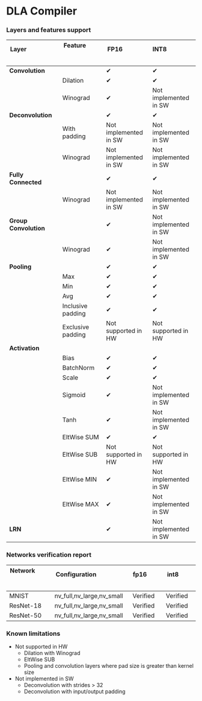 # DLA Compiler

### Layers and features support

|Layer &nbsp; &nbsp; &nbsp; &nbsp; &nbsp; &nbsp; &nbsp; &nbsp; &nbsp; &nbsp; &nbsp; &nbsp; &nbsp; &nbsp; &nbsp; &nbsp; &nbsp; &nbsp; &nbsp; &nbsp;|Feature &nbsp; &nbsp; &nbsp; &nbsp; &nbsp; &nbsp; &nbsp; &nbsp; &nbsp; &nbsp; &nbsp; &nbsp; &nbsp; &nbsp; &nbsp; &nbsp; &nbsp; &nbsp;|FP16 &nbsp; &nbsp; &nbsp; &nbsp; &nbsp; &nbsp; &nbsp; &nbsp; &nbsp;|INT8 &nbsp; &nbsp; &nbsp; &nbsp; &nbsp; &nbsp; &nbsp; &nbsp; &nbsp;|
|-----------|---------------|-------|-------|
|**Convolution**||&#10004;|&#10004;|
||Dilation|&#10004;|&#10004;|
||Winograd|&#10004;|Not implemented in SW|
|**Deconvolution**||&#10004;|&#10004;|
||With padding|Not implemented in SW|Not implemented in SW|
||Winograd|Not implemented in SW|Not implemented in SW|
|**Fully Connected**||&#10004;|&#10004;|
||Winograd|Not implemented in SW|Not implemented in SW|
|**Group Convolution**||&#10004;|Not implemented in SW|
||Winograd|&#10004;|Not implemented in SW|
|**Pooling**||&#10004;|&#10004;|
||Max|&#10004;|&#10004;|
||Min|&#10004;|&#10004;|
||Avg|&#10004;|&#10004;|
||Inclusive padding|&#10004;|&#10004;|
||Exclusive padding|Not supported in HW| Not supported in HW|
|**Activation**||||
||Bias|&#10004;|&#10004;|
||BatchNorm|&#10004;|&#10004;|
||Scale|&#10004;|&#10004;|
||Sigmoid|&#10004;|Not implemented in SW|
||Tanh|&#10004;|Not implemented in SW|
||EltWise SUM|&#10004;|&#10004;|
||EltWise SUB|Not supported in HW|Not supported in HW|
||EltWise MIN|&#10004;|Not implemented in SW|
||EltWise MAX|&#10004;|Not implemented in SW|
|**LRN**||&#10004;|Not implemented in SW|

### Networks verification report
 
|Network &nbsp; &nbsp; &nbsp; &nbsp; &nbsp; &nbsp; &nbsp; &nbsp; &nbsp; &nbsp; &nbsp; &nbsp; &nbsp; &nbsp; &nbsp; &nbsp; &nbsp;|Configuration &nbsp; &nbsp; &nbsp; &nbsp; &nbsp; &nbsp; &nbsp; &nbsp; &nbsp; &nbsp; &nbsp; &nbsp; &nbsp;|fp16 &nbsp; &nbsp; &nbsp; &nbsp; &nbsp; &nbsp; &nbsp; &nbsp; &nbsp; |int8 &nbsp; &nbsp; &nbsp; &nbsp; &nbsp; &nbsp; &nbsp; &nbsp; &nbsp; |
|-------|----|----|----|
|MNIST|nv_full,nv_large,nv_small|Verified|Verified|
|ResNet-18|nv_full,nv_large,nv_small|Verified|Verified|
|ResNet-50|nv_full,nv_large,nv_small|Verified|Verified|

### Known limitations
- Not supported in HW
    - Dilation with Winograd
    - EltWise SUB
    - Pooling and convolution layers where pad size is greater than kernel size
- Not implemented in SW
    - Deconvolution with strides > 32
    - Deconvolution with input/output padding
 

